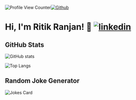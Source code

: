 ![Profile View Counter](https://komarev.com/ghpvc/?username=ritikranjan12)[![Github](https://img.shields.io/github/followers/ritikranjan12?label=Follow&style=social)](https://github.com/ritikranjan12)
# Hi, I'm Ritik Ranjan! 👋 [![linkedin](https://img.shields.io/badge/linkedin-0A66C2?style=for-the-badge&logo=linkedin&logoColor=white)](https://www.linkedin.com/in/ritik-ranjan-353568201/)

## GitHub Stats
![GitHub stats](https://github-readme-stats.vercel.app/api?username=ritikranjan12&show_icons=true&theme=tokyonight)

![Top Langs](https://github-readme-stats.vercel.app/api/top-langs/?username=ritikranjan12&theme=tokyonight&hide=TeX&hide=PowerShell)

## Random Joke Generator

![Jokes Card](https://readme-jokes.vercel.app/api)



